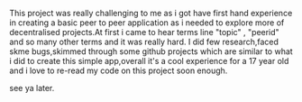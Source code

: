 This project was really challenging to me as i got have first hand experience in creating a basic peer to peer application as i needed to explore more of decentralised projects.At first i came to hear terms 
line "topic" , "peerid" and so many other terms and it was really hard.
I did few research,faced skme bugs,skimmed through some github projects which are similar to what i did to create this simple app,overall it's a cool experience for a 17 year old and i love to re-read my code on this project soon enough.

see ya later.
